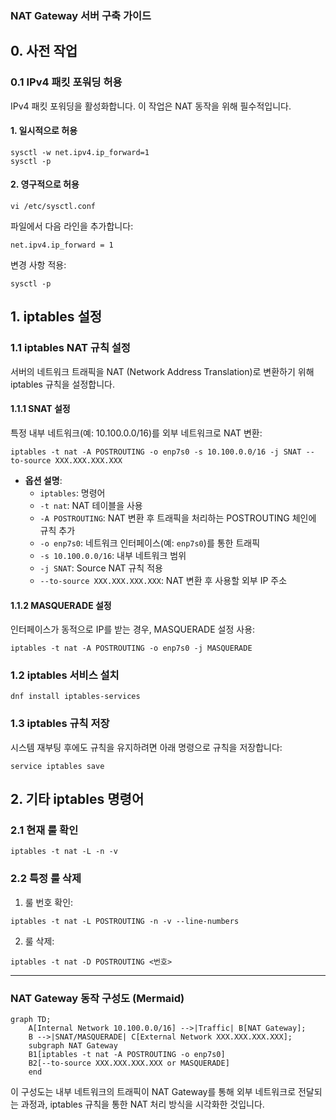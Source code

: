 ### NAT Gateway 서버 구축 가이드

## 0. 사전 작업

### 0.1 IPv4 패킷 포워딩 허용
IPv4 패킷 포워딩을 활성화합니다. 이 작업은 NAT 동작을 위해 필수적입니다.

#### 1. 일시적으로 허용
```
sysctl -w net.ipv4.ip_forward=1
sysctl -p
```

#### 2. 영구적으로 허용
```
vi /etc/sysctl.conf
```
파일에서 다음 라인을 추가합니다:
```
net.ipv4.ip_forward = 1
```
변경 사항 적용:
```
sysctl -p
```

## 1. iptables 설정

### 1.1 iptables NAT 규칙 설정
서버의 네트워크 트래픽을 NAT (Network Address Translation)로 변환하기 위해 iptables 규칙을 설정합니다.

#### 1.1.1 SNAT 설정
특정 내부 네트워크(예: 10.100.0.0/16)를 외부 네트워크로 NAT 변환:
```
iptables -t nat -A POSTROUTING -o enp7s0 -s 10.100.0.0/16 -j SNAT --to-source XXX.XXX.XXX.XXX
```
- **옵션 설명**:
  - `iptables`: 명령어
  - `-t nat`: NAT 테이블을 사용
  - `-A POSTROUTING`: NAT 변환 후 트래픽을 처리하는 POSTROUTING 체인에 규칙 추가
  - `-o enp7s0`: 네트워크 인터페이스(예: `enp7s0`)를 통한 트래픽
  - `-s 10.100.0.0/16`: 내부 네트워크 범위
  - `-j SNAT`: Source NAT 규칙 적용
  - `--to-source XXX.XXX.XXX.XXX`: NAT 변환 후 사용할 외부 IP 주소

#### 1.1.2 MASQUERADE 설정
인터페이스가 동적으로 IP를 받는 경우, MASQUERADE 설정 사용:
```
iptables -t nat -A POSTROUTING -o enp7s0 -j MASQUERADE
```

### 1.2 iptables 서비스 설치
```
dnf install iptables-services
```

### 1.3 iptables 규칙 저장
시스템 재부팅 후에도 규칙을 유지하려면 아래 명령으로 규칙을 저장합니다:
```
service iptables save
```

## 2. 기타 iptables 명령어

### 2.1 현재 룰 확인
```
iptables -t nat -L -n -v
```

### 2.2 특정 룰 삭제
1. 룰 번호 확인:
```
iptables -t nat -L POSTROUTING -n -v --line-numbers
```
2. 룰 삭제:
```
iptables -t nat -D POSTROUTING <번호>
```

---

### NAT Gateway 동작 구성도 (Mermaid)

```mermaid
graph TD;
    A[Internal Network 10.100.0.0/16] -->|Traffic| B[NAT Gateway];
    B -->|SNAT/MASQUERADE| C[External Network XXX.XXX.XXX.XXX];
    subgraph NAT Gateway
    B1[iptables -t nat -A POSTROUTING -o enp7s0]
    B2[--to-source XXX.XXX.XXX.XXX or MASQUERADE]
    end
```

이 구성도는 내부 네트워크의 트래픽이 NAT Gateway를 통해 외부 네트워크로 전달되는 과정과, iptables 규칙을 통한 NAT 처리 방식을 시각화한 것입니다.
